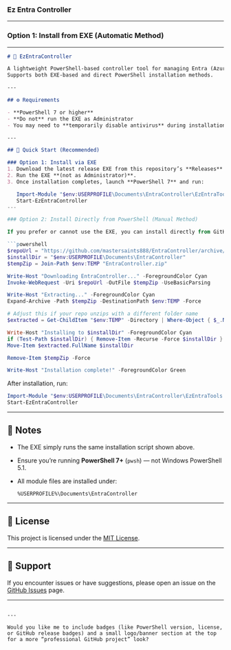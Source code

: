 ### Ez Entra Controller
-------------
### Option 1: Install from EXE (Automatic Method)
---

````markdown
# 🧭 EzEntraController

A lightweight PowerShell-based controller tool for managing Entra (Azure AD) environments with ease.  
Supports both EXE-based and direct PowerShell installation methods.

---

## ⚙️ Requirements

- **PowerShell 7 or higher**
- **Do not** run the EXE as Administrator
- You may need to **temporarily disable antivirus** during installation (some antivirus tools block unsigned EXEs)

---

## 🚀 Quick Start (Recommended)

### Option 1: Install via EXE
1. Download the latest release EXE from this repository’s **Releases** section.  
2. Run the EXE **(not as Administrator)**.  
3. Once installation completes, launch **PowerShell 7** and run: 
````
```powershell
   Import-Module "$env:USERPROFILE\Documents\EntraController\EzEntraTools.psm1" -Force
   Start-EzEntraController
---

### Option 2: Install Directly from PowerShell (Manual Method)

If you prefer or cannot use the EXE, you can install directly from GitHub using PowerShell 7:

```powershell
$repoUrl = "https://github.com/mastersaints888/EntraController/archive/refs/heads/main.zip"
$installDir = "$env:USERPROFILE\Documents\EntraController"
$tempZip = Join-Path $env:TEMP "EntraController.zip"

Write-Host "Downloading EntraController..." -ForegroundColor Cyan
Invoke-WebRequest -Uri $repoUrl -OutFile $tempZip -UseBasicParsing

Write-Host "Extracting..." -ForegroundColor Cyan
Expand-Archive -Path $tempZip -DestinationPath $env:TEMP -Force

# Adjust this if your repo unzips with a different folder name
$extracted = Get-ChildItem "$env:TEMP" -Directory | Where-Object { $_.Name -like "*EntraController*" } | Select-Object -First 1

Write-Host "Installing to $installDir" -ForegroundColor Cyan
if (Test-Path $installDir) { Remove-Item -Recurse -Force $installDir }
Move-Item $extracted.FullName $installDir

Remove-Item $tempZip -Force

Write-Host "Installation complete!" -ForegroundColor Green
```

After installation, run:

```powershell
Import-Module "$env:USERPROFILE\Documents\EntraController\EzEntraTools.psm1" -Force
Start-EzEntraController
```

---

## 🧩 Notes

* The EXE simply runs the same installation script shown above.
* Ensure you’re running **PowerShell 7+** (`pwsh`) — not Windows PowerShell 5.1.
* All module files are installed under:

  ```
  %USERPROFILE%\Documents\EntraController
  ```

---

## 📄 License

This project is licensed under the [MIT License](LICENSE).

---

## 💬 Support

If you encounter issues or have suggestions, please open an issue on the [GitHub Issues](../../issues) page.

---

```

---

Would you like me to include badges (like PowerShell version, license, or GitHub release badges) and a small logo/banner section at the top for a more “professional GitHub project” look?
```
